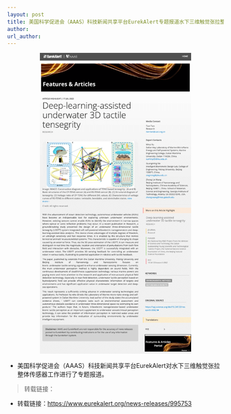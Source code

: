 ```yaml
---
layout: post
title: 美国科学促进会（AAAS）科技新闻共享平台EurekAlert专题报道水下三维触觉张拉整体传感器工作
author: 
url_author: 
---
```


<p style="text-align:center;" >
<img class="center-block" style="margin:auto; width:70%;" src="/lab_images/news/U3DTT_EurekAlert.png" alt=""/>
<b>
</b>
</p>


- 美国科学促进会（AAAS）科技新闻共享平台EurekAlert对水下三维触觉张拉整体传感器工作进行了专题报道。


> 转载链接：

- 转载链接：https://www.eurekalert.org/news-releases/995753

